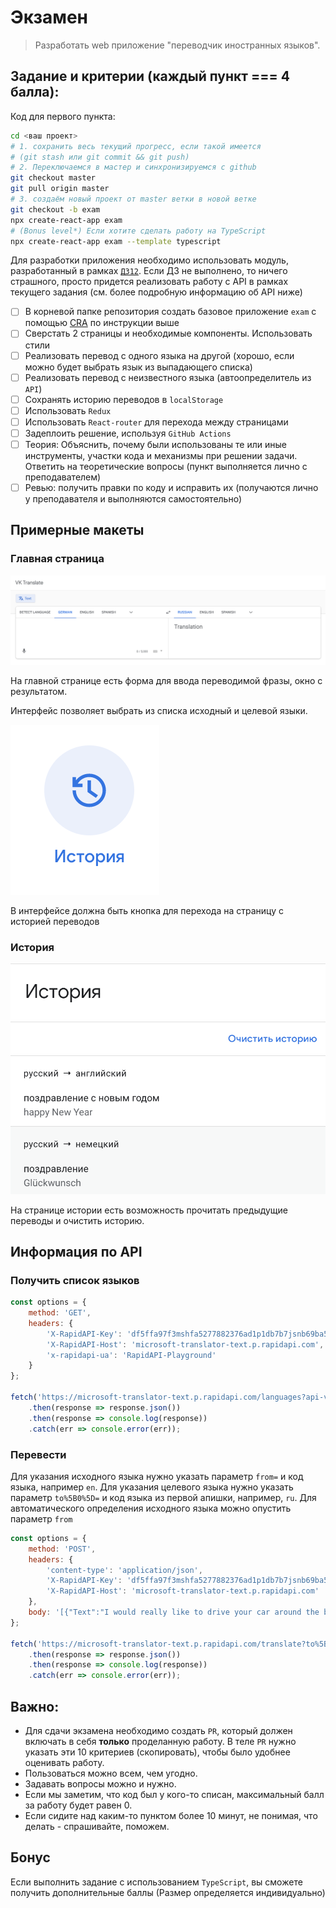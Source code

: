 # Экзамен

>Разработать web приложение "переводчик иностранных языков".

## Задание и критерии (каждый пункт === 4 балла):

Код для первого пункта:

```bash
cd <ваш проект>
# 1. сохранить весь текущий прогресс, если такой имеется
# (git stash или git commit && git push)
# 2. Переключаемся в мастер и синхронизируемся с github
git checkout master
git pull origin master
# 3. создаём новый проект от master ветки в новой ветке
git checkout -b exam
npx create-react-app exam
# (Bonus level*) Если хотите сделать работу на TypeScript
npx create-react-app exam --template typescript
```

Для разработки приложения необходимо использовать модуль, разработанный в рамках [`ДЗ12`](../lesson_12/homework.md).
Если ДЗ не выполнено, то ничего страшного, просто придется реализовать работу с API в рамках текущего задания (см. более подробную информацию об API ниже)

- [ ] В корневой папке репозитория создать базовое приложение `exam` с помощью [CRA](https://github.com/facebook/create-react-app#quick-overview) по инструкции выше
- [ ] Сверстать 2 страницы и необходимые компоненты. Использовать стили
- [ ] Реализовать перевод с одного языка на другой (хорошо, если можно будет выбрать язык из выпадающего списка)
- [ ] Реализовать перевод с неизвестного языка (автоопределитель из `API`)
- [ ] Сохранять историю переводов в `localStorage`
- [ ] Использовать `Redux`
- [ ] Использовать `React-router` для перехода между страницами
- [ ] Задеплоить решение, используя `GitHub Actions`
- [ ] Теория: Объяснить, почему были использованы те или иные инструменты, участки кода и механизмы при решении задачи. Ответить на теоретические вопросы (пункт выполняется лично с преподавателем)
- [ ] Ревью: получить правки по коду и исправить их (получаются лично у преподавателя и выполняются самостоятельно)

## Примерные макеты

### Главная страница

![Главная](./1.png)

На главной странице есть форма для ввода переводимой фразы, окно с результатом.

Интерфейс позволяет выбрать из списка исходный и целевой языки.

![Кнопка перехода на историю](./2.png)

В интерфейсе должна быть кнопка для перехода на страницу с историей переводов

### История

![История](./3.png)

На странице истории есть возможность прочитать предыдущие переводы и очистить историю.

## Информация по API


### Получить список языков

```javascript
const options = {
	method: 'GET',
	headers: {
		'X-RapidAPI-Key': 'df5ffa97f3mshfa5277882376ad1p1db7b7jsnb69ba524116a',
		'X-RapidAPI-Host': 'microsoft-translator-text.p.rapidapi.com',
		'x-rapidapi-ua': 'RapidAPI-Playground'
	}
};

fetch('https://microsoft-translator-text.p.rapidapi.com/languages?api-version=3.0', options)
	.then(response => response.json())
	.then(response => console.log(response))
	.catch(err => console.error(err));
```
### Перевести

Для указания исходного языка нужно указать параметр `from=` и код языка, например `en`.
Для указания целевого языка нужно указать параметр `to%5B0%5D=` и код языка из первой апишки, например, `ru`.
Для автоматического определения исходного языка можно опустить параметр `from`

```javascript
const options = {
	method: 'POST',
	headers: {
		'content-type': 'application/json',
		'X-RapidAPI-Key': 'df5ffa97f3mshfa5277882376ad1p1db7b7jsnb69ba524116a',
		'X-RapidAPI-Host': 'microsoft-translator-text.p.rapidapi.com'
	},
	body: '[{"Text":"I would really like to drive your car around the block a few times."}]'
};

fetch('https://microsoft-translator-text.p.rapidapi.com/translate?to%5B0%5D=ru&api-version=3.0&from=en&profanityAction=NoAction&textType=plain', options)
	.then(response => response.json())
	.then(response => console.log(response))
	.catch(err => console.error(err));
```


## Важно:

* Для сдачи экзамена необходимо создать `PR`, который должен включать в себя **только** проделанную работу.
В теле `PR` нужно указать эти 10 критериев (скопировать), чтобы было удобнее оценивать работу.
* Пользоваться можно всем, чем угодно.
* Задавать вопросы можно и нужно.
* Если мы заметим, что код был у кого-то списан, максимальный балл за работу будет равен 0.
* Если сидите над каким-то пунктом более 10 минут, не понимая, что делать - спрашивайте, поможем.

## Бонус

Если выполнить задание с использованием `TypeScript`, вы сможете получить дополнительные баллы (Размер определяется индивидуально)

